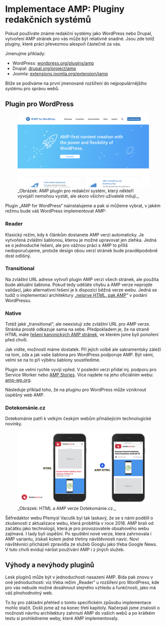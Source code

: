 # Implementace AMP: Pluginy redakčních systémů

Pokud používáte známé redakční systémy jako WordPress nebo Drupal, vytvoření AMP stránek pro vás může být relativně snadné. Jsou zde totiž pluginy, které práci převezmou alespoň částečně za vás.

Jmenujme příklady:

* WordPress: [wordpress.org/plugins/amp](https://wordpress.org/plugins/amp)
* Drupal: [drupal.org/project/amp](https://www.drupal.org/project/amp)
* Joomla: [extensions.joomla.org/extension/jamp](https://extensions.joomla.org/extension/jamp/)

Blíže se podíváme na první jmenované rozšíření do nejpopulárnějšího systému pro správu webů.

## Plugin pro WordPress

<figure>
<img src="../dist/images/original/vdamp/wordpress-plugin.png" alt="">
<figcaption markdown="1">
_Obrázek: AMP plugin pro redakční systém, který někteří vývojáři nemohou vystát, ale skoro všichni uživatelé milují._
</figcaption>
</figure>

Plugin „AMP for WordPress“ nainstalujeme a pak si můžeme vybrat, v jakém režimu bude váš WordPress implementovat AMP:

### Reader

Klasický režim, kdy k článkům dostanete AMP verzi automaticky. Je vytvořená zvláštní šablonou, kterou je možné upravovat jen zlehka. Jedná se o jednoduché řešení, ale pro vážnou práci s AMP to příliš nedoporučujeme, protože design obou verzí stránek bude pravděpodobně dost odlišný.

### Transitional

Na zvláštní URL adrese vytvoří plugin AMP verzi všech stránek, ale použita bude aktuální šablona. Pokud tedy uděláte chybu a AMP verze neprojde validací, jako alternativní řešení je k dispozici běžná verze webu. Jedná se tudíž o implementaci architektury „[nejprve HTML, pak AMP](amp-implementace-vyjimky.md)“ v podání WordPressu.

### Native

Totéž jaké „transitional“, ale neexistují zde zvláštní URL pro AMP verze. Stránka prostě odkazuje sama na sebe. Předpokladem je, že na straně HTML máte [řešení kanonických AMP stránek](amp-implementace-jen-amp.md), ve kterém jsme byli ponoření před chvílí.

Jak vidíte, možností máme dostatek. Při jejich volbě ale sakramentsky záleží na tom, zda a jak vaše šablona pro WordPress podporuje AMP. Být vámi, velmi se na to při výběru šablony soustředíme.

Plugin se velmi rychle vyvíjí vpřed. V poslední verzi přidal mj. podporu pro Service Worker nebo [AMP Stories](amp-stories.md). Více najdete na jeho oficiálním webu: [amp-wp.org](https://amp-wp.org/documentation/how-the-plugin-works/amp-plugin-serving-strategies/).

Následuje příklad toho, že na pluginu pro WordPress může vzniknout úspěšný web AMP.

### Dotekománie.cz

Dotekománie patří k velkým českým webům přinášejícím technologické novinky.

<figure>
<img src="../dist/images/original/vdamp/vazby-dotekomanie.png" alt="">
<figcaption markdown="1">
_Obrázek: HTML a AMP verze Dotekománie.cz._
</figcaption>
</figure>

Šéfredaktor webu Přemysl Vaculík byl tak laskavý, že se s námi podělil o zkušenosti z aktualizace webu, která proběhla v roce 2018. AMP brali od začátku jako technologii, která je pro provozovatele obsahového webu zajímavá. I tady byli úspěšní. Po spuštění nové verze, která zahrnovala i AMP variantu, získali kolem jedné třetiny návštěvnosti navíc. Noví návštěvníci přicházeli zpravidla ze služeb Googlu jako třeba Google News. V tuto chvíli evidují nárůst používání AMP i z jiných služeb.

## Výhody a nevýhody pluginů

Lesk pluginů může být v jednoduchosti nasazení AMP. Bída pak znovu v oné jednoduchosti: viz třeba režim „Reader“ u rozšíření pro WordPress, kde pro vás nebude možné dosáhnout stejného vzhledu a funkčnosti, jako má váš plnohodnotný web.

To by pro základní přehled o tomto specifickém způsobu implementace mohlo stačit. Došli jsme až na konec třetí kapitoly. Načerpali jsme znalosti o možnosti návrhu architektury zahrnutí AMP do vašich webů a po krátkém testu si prohlédneme weby, které AMP implementovaly.
